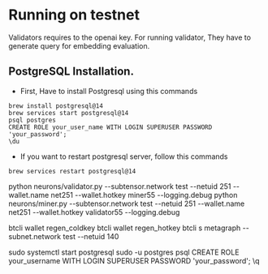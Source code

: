 
# Running on testnet

Validators requires to the openai key.
For running validator, They have to generate query for embedding evaluation.

## PostgreSQL Installation.

* First, Have to install Postgresql using this commands

```
brew install postgresql@14
brew services start postgresql@14
psql postgres
CREATE ROLE your_user_name WITH LOGIN SUPERUSER PASSWORD 'your_password';
\du
```

* If you want to restart postgresql server, follow this commands

```
brew services restart postgresql@14
```

python neurons/validator.py --subtensor.network test --netuid 251 --wallet.name net251 --wallet.hotkey miner55 --logging.debug
python neurons/miner.py --subtensor.network test --netuid 251 --wallet.name net251 --wallet.hotkey validator55 --logging.debug

btcli wallet regen_coldkey 
btcli wallet regen_hotkey
btcli s metagraph --subnet.network test --netuid 140

sudo systemctl start postgresql
sudo -u postgres psql
CREATE ROLE your_username WITH LOGIN SUPERUSER PASSWORD 'your_password';
\q